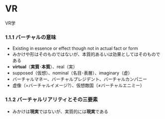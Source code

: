 # VR
VR学

### 1.1.1 バーチャルの意味

* Existing in essence or effect though not in actual fact or form  
* みかけや形はそのものではないが、本質的あるいは効果としてはそのものである
* **virtual**（**実質**･**本質**）、real（実）
* supposed（仮想）、nominal（名目･表層）、imaginary（虚）
* バーチャルマネー、バーチャルプレジデント、バーチャルカンパニー
* 虚像（=バーチャルイメージ?）、仮想敵国（≠​バーチャルエニミー）

### 1.1.2 バーチャルリアリティとその三要素

* みかけは**現実**ではないが、実質的には**現実**である